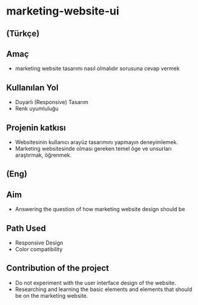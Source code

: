 # marketing-website-ui

## (Türkçe)

## Amaç
- marketing website tasarımı nasıl olmalıdır sorusuna cevap vermek

## Kullanılan Yol 

- Duyarlı (Responsive) Tasarım
- Renk uyumluluğu

## Projenin katkısı

- Websitesinin kullanıcı arayüz tasarımını yapmayın deneyimlemek.
- Marketing websitesinde olması gereken temel öge ve unsurları araştırmak, öğrenmek.

## (Eng)

## Aim
- Answering the question of how marketing website design should be

## Path Used

- Responsive Design
- Color compatibility

## Contribution of the project

- Do not experiment with the user interface design of the website.
- Researching and learning the basic elements and elements that should be on the marketing website.